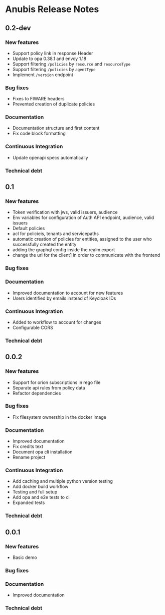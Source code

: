 # Anubis Release Notes

## 0.2-dev

### New features

- Support policy link in response Header
- Update to opa 0.38.1 and envoy 1.18
- Support filtering `/policies` by `resource` and `resourceType`
- Support filtering `/policies` by `agentType`
- Implement `/version` endpoint

### Bug fixes

- Fixes to FIWARE headers
- Prevented creation of duplicate policies

### Documentation

- Documentation structure and first content
- Fix code block formatting

### Continuous Integration

- Update openapi specs automatically

### Technical debt

## 0.1

### New features

- Token verification with jws, valid issuers, audience
- Env variables for configuration of Auth API endpoint, audience, valid issuers
- Default policies
- acl for policieis, tenants and servicepaths
- automatic creation of policies for entities, assigned to the user who
  successfully created the entity
- adding the graphql config inside the realm export
- change the url for the client1 in order to communicate with the frontend

### Bug fixes

### Documentation

- Improved documentation to account for new features
- Users identified by emails instead of Keycloak IDs

### Continuous Integration

- Added to workflow to account for changes
- Configurable CORS

### Technical debt

## 0.0.2

### New features

- Support for orion subscriptions in rego file
- Separate api rules from policy data
- Refactor dependencies

### Bug fixes

- Fix filesystem ownership in the docker image

### Documentation

- Improved documentation
- Fix credits text
- Document opa cli installation
- Rename project

### Continuous Integration

- Add caching and multiple python version testing
- Add docker build workflow
- Testing and full setup
- Add opa and e2e tests to ci
- Expanded tests

### Technical debt

## 0.0.1

### New features

- Basic demo

### Bug fixes

### Documentation

- Improved documentation

### Technical debt
